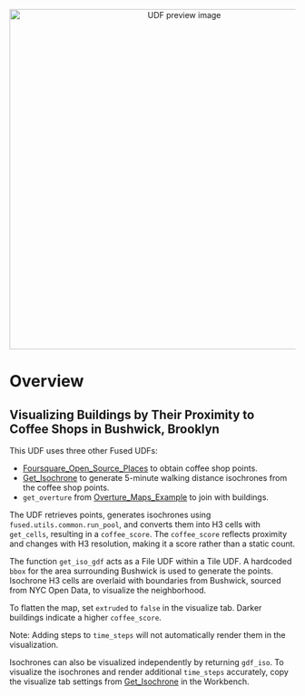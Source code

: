 <!--fused:preview-->
<p align="center"><img src="https://fused-magic.s3.us-west-2.amazonaws.com/thumbnails/udfs-staging/coffeeshops.png" width="600" alt="UDF preview image"></p>

<!--fused:readme-->
# Overview

## Visualizing Buildings by Their Proximity to Coffee Shops in Bushwick, Brooklyn

This UDF uses three other Fused UDFs:

* [Foursquare_Open_Source_Places](https://github.com/fusedio/udfs/tree/main/public/Foursquare_Open_Source_Places) to obtain coffee shop points.
* [Get_Isochrone](https://github.com/fusedio/udfs/tree/main/public/Get_Isochrone) to generate 5-minute walking distance isochrones from the coffee shop points.
* `get_overture` from [Overture_Maps_Example](https://github.com/fusedio/udfs/tree/main/public/Overture_Maps_Example) to join with buildings.

The UDF retrieves points, generates isochrones using `fused.utils.common.run_pool`, and converts them into H3 cells with `get_cells`, resulting in a `coffee_score`. The `coffee_score` reflects proximity and changes with H3 resolution, making it a score rather than a static count.

The function `get_iso_gdf` acts as a File UDF within a Tile UDF. A hardcoded `bbox` for the area surrounding Bushwick is used to generate the points. Isochrone H3 cells are overlaid with boundaries from Bushwick, sourced from NYC Open Data, to visualize the neighborhood.

To flatten the map, set `extruded` to `false` in the visualize tab. Darker buildings indicate a higher `coffee_score`.

Note: Adding steps to `time_steps` will not automatically render them in the visualization.

Isochrones can also be visualized independently by returning `gdf_iso`. To visualize the isochrones and render additional `time_steps` accurately, copy the visualize tab settings from [Get_Isochrone](https://github.com/fusedio/udfs/tree/main/public/Get_Isochrone) in the Workbench.
